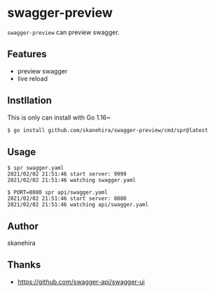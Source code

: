 # swagger-preview
`swagger-preview` can preview swagger.

## Features
- preview swagger
- live reload

## Instllation
This is only can install with Go 1.16~ 

```sh
$ go install github.com/skanehira/swagger-preview/cmd/spr@latest
```

## Usage

```
$ spr swagger.yaml
2021/02/02 21:51:46 start server: 9999
2021/02/02 21:51:46 watching swagger.yaml

$ PORT=8080 spr api/swagger.yaml
2021/02/02 21:51:46 start server: 8080
2021/02/02 21:51:46 watching api/swagger.yaml
```

## Author
skanehira

## Thanks
- https://github.com/swagger-api/swagger-ui

